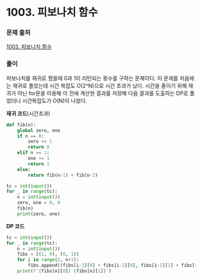 # 1003. 피보나치 함수

### 문제 출처
[1003. 피보나치 함수](https://www.acmicpc.net/problem/1003)

### 풀이
피보나치를 재귀로 짰을때 0과 1이 리턴되는 횟수를 구하는 문제이다. 이 문제를 처음에는 재귀로 풀었는데 시간 복잡도 O(2^N)으로 시간 초과가 났다. 시간을 줄이기 위해 재귀가 아닌 for문을 이용해 이 전에 계산한 결과를 저장해 다음 결과를 도출하는 DP로 풀었더니 시간복잡도가 O(N)이 나왔다.

**재귀 코드**(시간초과)
```python
def fib(n):
    global zero, one
    if n == 0:
        zero += 1
        return 0
    elif n == 1:
        one += 1
        return 1
    else:
        return fib(n-1) + fib(n-2)

tc = int(input())
for _ in range(tc):
    n = int(input())
    zero, one = 0, 0
    fib(n)
    print(zero, one)
```

**DP 코드**
```python
tc = int(input())
for _ in range(tc):
    n = int(input())
    fibs = [(1, 0), (0, 1)]
    for i in range(2, n+1):
        fibs.append((fibs[i-1][0] + fibs[i-2][0], fibs[i-1][1] + fibs[i-2][1]))
    print(f'{fibs[n][0]} {fibs[n][1]}')
```